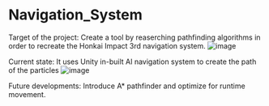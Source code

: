 # Navigation_System
Target of the project: Create a tool by reaserching pathfinding algorithms in order to recreate the Honkai Impact 3rd navigation system.
![image](https://github.com/Yukki16/Navigation_System/assets/89789213/c3cee256-b8b5-4108-af03-decaa68c698f)

Current state: It uses Unity in-built AI navigation system to create the path of the particles
![image](https://github.com/Yukki16/Navigation_System/assets/89789213/477c7513-5c7b-4468-b2be-4ed6addfd567)

Future developments: Introduce A* pathfinder and optimize for runtime movement.
